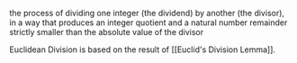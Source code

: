 the process of dividing one integer (the dividend) by another (the divisor), in a way that produces an integer quotient and a natural number remainder strictly smaller than the absolute value of the divisor

Euclidean Division is based on the result of [[Euclid's Division Lemma]].